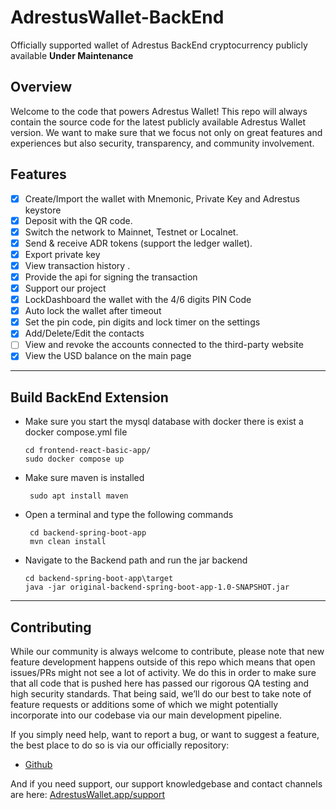 # AdrestusWallet-BackEnd
Officially supported wallet of Adrestus BackEnd cryptocurrency publicly available **Under Maintenance**
## Overview
Welcome to the code that powers Adrestus Wallet! This repo will always
contain the source code for the latest publicly available Adrestus Wallet
version. We want to make sure that we focus not only on great features
and experiences but also security, transparency, and community involvement.
## Features

- [x] Create/Import the wallet with Mnemonic, Private Key and Adrestus keystore
- [x] Deposit with the QR code.
- [x] Switch the network to Mainnet, Testnet or Localnet.
- [x] Send & receive ADR tokens (support the ledger wallet).
- [x] Export private key
- [x] View transaction history .
- [x] Provide the api for signing the transaction
- [x] Support our project
- [x] LockDashboard the wallet with the 4/6 digits PIN Code
- [x] Auto lock the wallet after timeout
- [x] Set the pin code, pin digits and lock timer on the settings
- [x] Add/Delete/Edit the contacts
- [ ] View and revoke the accounts connected to the third-party website
- [x] View the USD balance on the main page

---
## Build BackEnd Extension
- Make sure you start the mysql database with docker there is exist a docker compose.yml file
  ```
  cd frontend-react-basic-app/
  sudo docker compose up
  ```
- Make sure maven is installed
   ```
    sudo apt install maven
  ```  
- Open a terminal and type the following commands
   ```
    cd backend-spring-boot-app
    mvn clean install
  ```
- Navigate to the Backend path and run the jar backend
  ```
  cd backend-spring-boot-app\target
  java -jar original-backend-spring-boot-app-1.0-SNAPSHOT.jar
  ```
---

## Contributing
While our community is always welcome to contribute, please note that
new feature development happens outside of this repo which means that
open issues/PRs might not see a lot of activity. We do this in order to
make sure that all code that is pushed here has passed our rigorous QA
testing and high security standards. That being said, we’ll do our best
to take note of feature requests or additions  some of which we might
potentially incorporate into our codebase via our main development pipeline.


If you simply need help, want to report a bug, or want to suggest a feature, the best place to do so is via our officially repository:
- [Github](https://github.com/Adrestus-net/Adrestus)

And if you need support, our support knowledgebase and contact channels are here: [AdrestusWallet.app/support](https://www.adrestus.net/)
